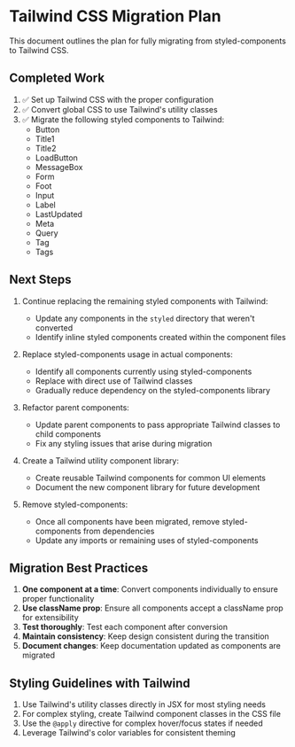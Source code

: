 # Tailwind CSS Migration Plan

This document outlines the plan for fully migrating from styled-components to Tailwind CSS.

## Completed Work

1. ✅ Set up Tailwind CSS with the proper configuration
2. ✅ Convert global CSS to use Tailwind's utility classes
3. ✅ Migrate the following styled components to Tailwind:
   - Button
   - Title1
   - Title2
   - LoadButton
   - MessageBox
   - Form
   - Foot
   - Input
   - Label
   - LastUpdated
   - Meta
   - Query
   - Tag
   - Tags

## Next Steps

1. Continue replacing the remaining styled components with Tailwind:
   - Update any components in the `styled` directory that weren't converted
   - Identify inline styled components created within the component files

2. Replace styled-components usage in actual components:
   - Identify all components currently using styled-components
   - Replace with direct use of Tailwind classes
   - Gradually reduce dependency on the styled-components library

3. Refactor parent components:
   - Update parent components to pass appropriate Tailwind classes to child components
   - Fix any styling issues that arise during migration

4. Create a Tailwind utility component library:
   - Create reusable Tailwind components for common UI elements
   - Document the new component library for future development

5. Remove styled-components:
   - Once all components have been migrated, remove styled-components from dependencies
   - Update any imports or remaining uses of styled-components

## Migration Best Practices

1. **One component at a time**: Convert components individually to ensure proper functionality
2. **Use className prop**: Ensure all components accept a className prop for extensibility
3. **Test thoroughly**: Test each component after conversion
4. **Maintain consistency**: Keep design consistent during the transition
5. **Document changes**: Keep documentation updated as components are migrated

## Styling Guidelines with Tailwind

1. Use Tailwind's utility classes directly in JSX for most styling needs
2. For complex styling, create Tailwind component classes in the CSS file
3. Use the `@apply` directive for complex hover/focus states if needed
4. Leverage Tailwind's color variables for consistent theming
